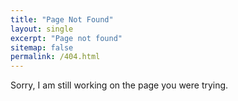 ```yaml
---
title: "Page Not Found"
layout: single
excerpt: "Page not found"
sitemap: false
permalink: /404.html
---
```

Sorry, I am still working on the page you were trying.
<script type="text/javascript">
  var GOOG_FIXURL_LANG = 'en';
  var GOOG_FIXURL_SITE = '{{ site.url }}'
</script>
<script type="text/javascript"
  src="//linkhelp.clients.google.com/tbproxy/lh/wm/fixurl.js">
</script>
